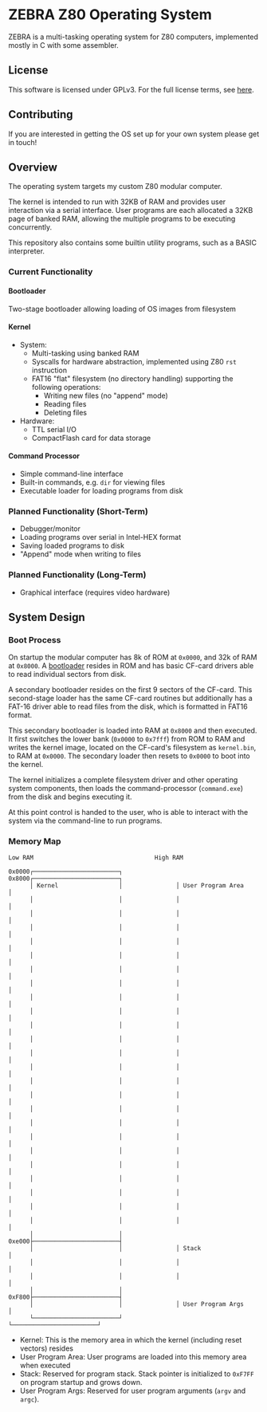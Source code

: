 # ZEBRA Z80 Operating System

ZEBRA is a multi-tasking operating system for Z80 computers, implemented mostly in C with some assembler.

## License

This software is licensed under GPLv3. For the full license terms, see [here](LICENSE).

## Contributing

If you are interested in getting the OS set up for your own system please get in touch!

## Overview

The operating system targets my custom Z80 modular computer.

The kernel is intended to run with 32KB of RAM and provides user interaction via a serial interface.
User programs are each allocated a 32KB page of banked RAM, allowing the multiple programs to be executing
concurrently.

This repository also contains some builtin utility programs, such as a BASIC
interpreter.

### Current Functionality

#### Bootloader

Two-stage bootloader allowing loading of OS images from filesystem

#### Kernel

* System:
  * Multi-tasking using banked RAM
  * Syscalls for hardware abstraction, implemented using Z80 `rst` instruction
  * FAT16 "flat" filesystem (no directory handling)
    supporting the following operations:
    * Writing new files (no "append" mode)
    * Reading files
    * Deleting files
* Hardware:
  * TTL serial I/O
  * CompactFlash card for data storage

#### Command Processor

* Simple command-line interface
* Built-in commands, e.g. `dir` for viewing files
* Executable loader for loading programs from disk

### Planned Functionality (Short-Term)

* Debugger/monitor
* Loading programs over serial in Intel-HEX format
* Saving loaded programs to disk
* "Append" mode when writing to files

### Planned Functionality (Long-Term)

* Graphical interface (requires video hardware)

## System Design

### Boot Process

On startup the modular computer has 8k of ROM at `0x0000`, and 32k of RAM at `0x8000`.
A [bootloader](https://github.com/jayvalentine/z80-bootloader) resides in ROM and has basic
CF-card drivers able to read individual sectors from disk.

A secondary bootloader resides on the first 9 sectors of the CF-card. This second-stage loader
has the same CF-card routines but additionally has a FAT-16 driver able to read files from the disk,
which is formatted in FAT16 format.

This secondary bootloader is loaded into RAM at `0x8000` and then executed. It first switches the
lower bank (`0x0000` to `0x7fff`) from ROM to RAM and writes the kernel image, located on the CF-card's
filesystem as `kernel.bin`, to RAM at `0x0000`. The secondary loader then resets to `0x0000` to boot into
the kernel.

The kernel initializes a complete filesystem driver and other operating system components, then loads
the command-processor (`command.exe`) from the disk and begins executing it.

At this point control is handed to the user, who is able to interact with the system via the command-line
to run programs.

### Memory Map

~~~~
Low RAM                                  High RAM

0x0000┌────────────────────────┐         0x8000┌────────────────────────┐
      │ Kernel                 │               │ User Program Area      │
      │                        │               │                        │
      │                        │               │                        │
      │                        │               │                        │
      │                        │               │                        │
      │                        │               │                        │
      │                        │               │                        │
      │                        │               │                        │
      │                        │               │                        │
      │                        │               │                        │
      │                        │               │                        │
      │                        │               │                        │
      │                        │               │                        │
      │                        │               │                        │
      │                        │               │                        │
      │                        │               │                        │
      │                        │               │                        │
      │                        │               │                        │
      │                        │               │                        │
      │                        │               │                        │
      │                        │               │                        │
      │                        │               │                        │
      │                        │               │                        │
      │                        │               │                        │
      │                        │               │                        │
      │                        │         0xe000├────────────────────────┤
      │                        │               │ Stack                  │
      │                        │               │                        │
      │                        │               │                        │
      │                        │         0xF800├────────────────────────┤
      │                        │               │ User Program Args      │
      └────────────────────────┘               └────────────────────────┘
~~~~

* Kernel: This is the memory area in which the kernel (including reset vectors) resides
* User Program Area: User programs are loaded into this memory area when executed
* Stack: Reserved for program stack. Stack pointer is initialized to `0xF7FF` on program startup and grows down.
* User Program Args: Reserved for user program arguments (`argv` and `argc`).
